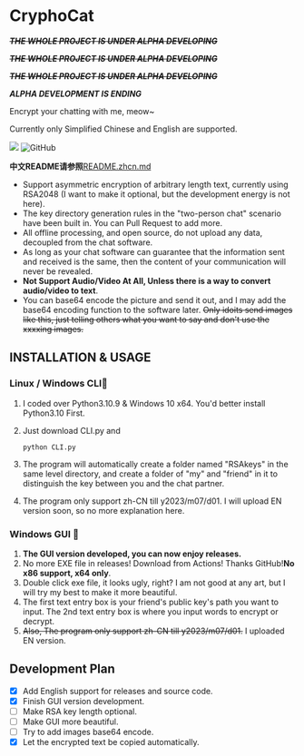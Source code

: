 # CryphoCat
~~***THE WHOLE PROJECT IS UNDER ALPHA DEVELOPING***~~

~~***THE WHOLE PROJECT IS UNDER ALPHA DEVELOPING***~~

~~***THE WHOLE PROJECT IS UNDER ALPHA DEVELOPING***~~

***ALPHA DEVELOPMENT IS ENDING***

Encrypt your chatting with me, meow~

Currently only Simplified Chinese and English are supported.

![](https://img.shields.io/badge/python-v3.10-blue)
![GitHub](https://img.shields.io/github/license/caikun233/CryphoCat)

**中文README请参照**[README.zhcn.md](https://github.com/caikun233/CryphoCat/blob/main/README.zhcn.md)

* Support asymmetric encryption of arbitrary length text, currently using RSA2048 (I want to make it optional, but the development energy is not here).
* The key directory generation rules in the "two-person chat" scenario have been built in. You can Pull Request to add more.
* All offline processing, and open source, do not upload any data, decoupled from the chat software.
* As long as your chat software can guarantee that the information sent and received is the same, then the content of your communication will never be revealed.
* **Not Support Audio/Video At All, Unless there is a way to convert audio/video to text**.
* You can base64 encode the picture and send it out, and I may add the base64 encoding function to the software later. ~~Only idoits send images like this, just telling others what you want to say and don't use the xxxxing images.~~

## INSTALLATION & USAGE

### Linux / Windows CLI🔨

 1. I coded over Python3.10.9 & Windows 10 x64. You'd better install Python3.10 First.

 2. Just download CLI.py and 

    ```
    python CLI.py
    ```

 3. The program will automatically create a folder named "RSAkeys" in the same level directory, and create a folder of "my" and "friend" in it to distinguish the key between you and the chat partner.

 4. The program only support zh-CN till y2023/m07/d01. I will upload EN version soon, so no more explanation here.

### Windows GUI 🔨

1. **The GUI version developed, you can now enjoy releases.** 
2. No more EXE file in releases! Download from Actions! Thanks GitHub!**No x86 support, x64 only**.
3. Double click exe file, it looks ugly, right? I am not good at any art, but I will try my best to make it more beautiful.
4. The first text entry box is your friend's public key's path you want to input. The 2nd text entry box is where you input words to encrypt or decrypt.
5. ~~Also, The program only support zh-CN till y2023/m07/d01.~~ I uploaded EN version.

## Development Plan

- [x] Add English support for releases and source code.
- [x] Finish GUI version development.
- [ ] Make RSA key length optional.
- [ ] Make GUI more beautiful.
- [ ] Try to add images base64 encode.
- [x] Let the encrypted text be copied automatically.
